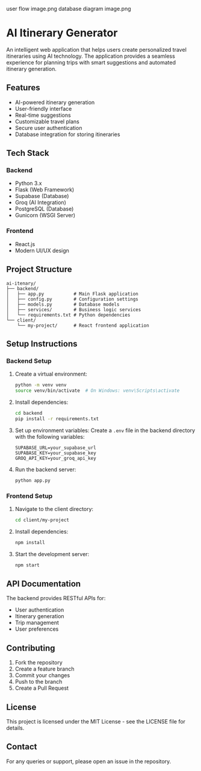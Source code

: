 user flow
image.png
database diagram
image.png
# AI Itinerary Generator

An intelligent web application that helps users create personalized travel itineraries using AI technology. The application provides a seamless experience for planning trips with smart suggestions and automated itinerary generation.

## Features

- AI-powered itinerary generation
- User-friendly interface
- Real-time suggestions
- Customizable travel plans
- Secure user authentication
- Database integration for storing itineraries

## Tech Stack

### Backend
- Python 3.x
- Flask (Web Framework)
- Supabase (Database)
- Groq (AI Integration)
- PostgreSQL (Database)
- Gunicorn (WSGI Server)

### Frontend
- React.js
- Modern UI/UX design

## Project Structure

```
ai-itenary/
├── backend/
│   ├── app.py           # Main Flask application
│   ├── config.py        # Configuration settings
│   ├── models.py        # Database models
│   ├── services/        # Business logic services
│   └── requirements.txt # Python dependencies
└── client/
    └── my-project/      # React frontend application
```

## Setup Instructions

### Backend Setup

1. Create a virtual environment:
   ```bash
   python -m venv venv
   source venv/bin/activate  # On Windows: venv\Scripts\activate
   ```

2. Install dependencies:
   ```bash
   cd backend
   pip install -r requirements.txt
   ```

3. Set up environment variables:
   Create a `.env` file in the backend directory with the following variables:
   ```
   SUPABASE_URL=your_supabase_url
   SUPABASE_KEY=your_supabase_key
   GROQ_API_KEY=your_groq_api_key
   ```

4. Run the backend server:
   ```bash
   python app.py
   ```

### Frontend Setup

1. Navigate to the client directory:
   ```bash
   cd client/my-project
   ```

2. Install dependencies:
   ```bash
   npm install
   ```

3. Start the development server:
   ```bash
   npm start
   ```

## API Documentation

The backend provides RESTful APIs for:
- User authentication
- Itinerary generation
- Trip management
- User preferences

## Contributing

1. Fork the repository
2. Create a feature branch
3. Commit your changes
4. Push to the branch
5. Create a Pull Request

## License

This project is licensed under the MIT License - see the LICENSE file for details.

## Contact

For any queries or support, please open an issue in the repository.